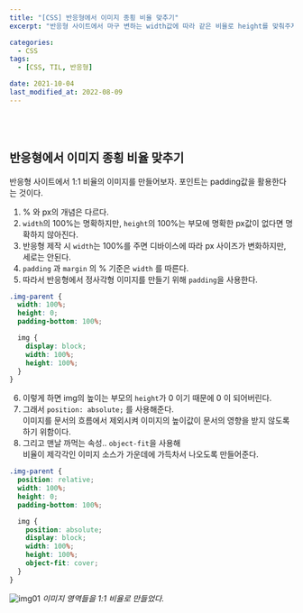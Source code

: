 ```yaml
---
title: "[CSS] 반응형에서 이미지 종횡 비율 맞추기"
excerpt: "반응형 사이트에서 마구 변하는 width값에 따라 같은 비율로 height를 맞춰주자"

categories: 
  - CSS
tags:
  - [CSS, TIL, 반응형]

date: 2021-10-04
last_modified_at: 2022-08-09
---
```


<br>
<br>

## 반응형에서 이미지 종횡 비율 맞추기

반응형 사이트에서 1:1 비율의 이미지를 만들어보자. 포인트는 padding값을 활용한다는 것이다.

1. % 와 px의 개념은 다르다.
2. `width`의 100%는 명확하지만, `height`의 100%는 부모에 명확한 px값이 없다면 명확하지 않아진다.
3. 반응형 제작 시 `width`는 100%를 주면 디바이스에 따라 px 사이즈가 변화하지만, 세로는 안된다.
4. `padding` 과 `margin` 의 % 기준은 `width` 를 따른다.
5. 따라서 반응형에서 정사각형 이미지를 만들기 위해 `padding`을 사용한다.

```css
.img-parent {
  width: 100%;
  height: 0;
  padding-bottom: 100%;

  img {
    display: block;
    width: 100%;
    height: 100%;
  }
}
```

6. 이렇게 하면 img의 높이는 부모의 `height`가 0 이기 때문에 0 이 되어버린다.
7. 그래서 `position: absolute;` 를 사용해준다. <br>이미지를 문서의 흐름에서 제외시켜 이미지의 높이값이 문서의 영향을 받지 않도록 하기 위함이다.
8. 그리고 맨날 까먹는 속성.. `object-fit`을 사용해 <br>비율이 제각각인 이미지 소스가 가운데에 가득차서 나오도록 만들어준다.

```css
.img-parent {
  position: relative;
  width: 100%;
  height: 0;
  padding-bottom: 100%;

  img {
    position: absolute;
    display: block;
    width: 100%;
    height: 100%;
    object-fit: cover;
  }
}
```

![img01](https://user-images.githubusercontent.com/81657811/183663202-fa6d6167-1e1f-468c-8a69-1f7051426131.png)
_이미지 영역들을 1:1 비율로 만들었다._
